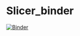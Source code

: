 # Slicer_binder

[![Binder](https://mybinder.org/badge_logo.svg)](https://mybinder.org/v2/gh/FaizanSiddiqui91/Slicer_binder.git/main?urlpath=%2Fvoila%2Frender%2Ftest_wo_slicer.ipynb)
